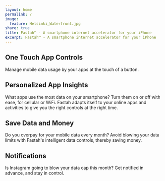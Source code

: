 ```yaml
---
layout: home
permalink: /
image:
  feature: Helsinki_Waterfront.jpg
share: true
title: Fastah™ - A smartphone internet accelerator for your iPhone
excerpt: Fastah™ - A smartphone internet accelerator for your iPhone
---
```


<div class="tiles">

<div class="tile">
  <h2 class="post-title">One Touch App Controls</h2>
  <p class="post-excerpt">Manage mobile data usage by your apps at the touch of a button.
</p>
</div><!-- /.tile -->

<div class="tile">
  <h2 class="post-title">Personalized App Insights</h2>
  <p class="post-excerpt">What apps use the most data on your smartphone? Turn them on or off with ease, for cellular or WiFi. Fastah adapts itself to your online apps and activities to give you the right controls at the right time.</p>
</div><!-- /.tile -->

<div class="tile">
  <h2 class="post-title">Save Data and Money</h2>
  <p class="post-excerpt">Do you overpay for your mobile data every month? Avoid blowing your data limits with Fastah's intelligent data controls, thereby saving money.</p>
</div><!-- /.tile -->

<div class="title">
<h2 class="post-title">Notifications</h2>
<p class="post-excerpt">Is Instagram going to blow your data cap this month? Get notified in advance, and stay in control.</p>
</div><!-- /.tile -->

</div><!-- /.tiles -->
